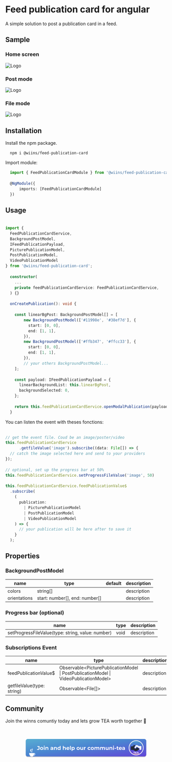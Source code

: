 # Feed publication card for angular

A simple solution to post a publication card in a feed.

## Sample

### Home screen
<img src="https://bafybeibxrhzysssvatep2736ef3kif6o7cc2q37qe5edvsieovthicsmka.ipfs.dweb.link/sdljgfnwerofin24mgpf924hgjwigponwg0phw4r9surfgmwqr9mvgwp%20orgbjwrp9bvwrhbvjliwsbvfprwpb3bvhkn.png" alt="Logo" width="380">
</a>

### Post mode
<img src="https://bafybeibkfxm6iwp4wp5dzhtn3jbxi5wneu7cqjgoalfy3m4eapicoxf7xm.ipfs.dweb.link/nj438tgf24h9024hg408pgh208gpiwh8fcv743gf0hw45ghewg0.png" alt="Logo" width="380">
</a>

### File mode
<img src="https://bafybeib4prasiwvjx5jkyy3kofvyixqd7sfuwckoo2elpwehj66jngl32i.ipfs.dweb.link/smdlfpikjwnfoiwe%20nfw%20pfgjw4mgnmfgoweihg40238ghgpin035g835g3j5gv9.png" alt="Logo" width="380">
</a>

## Installation

Install the npm package.

```
  npm i @wiins/feed-publication-card
```

Import module:

```ts
  import { FeedPublicationCardModule } from '@wiins/feed-publication-card';

  @NgModule({
      imports: [FeedPublicationCardModule]
  })
```

## Usage

```ts

import { 
  FeedPublicationCardService,
  BackgroundPostModel,
  IFeedPublicationPayload,
  PicturePublicationModel,
  PostPublicationModel,
  VideoPublicationModel 
} from '@wiins/feed-publication-card';

  constructor(
    ...
    private feedPublicationCardService: FeedPublicationCardService,
  ) {}

  onCreatePublication(): void {

    const linearBgPost: BackgroundPostModel[] = [
        new BackgroundPostModel(['#11998e', '#38ef7d'], {
          start: [0, 0],
          end: [1, 1],
        }),
        new BackgroundPostModel(['#ffb347', '#ffcc33'], {
          start: [0, 0],
          end: [1, 1],
        }),
        // your others BackgroundPostModel...
    ];

    const payload: IFeedPublicationPayload = {
      linearBackgroundList: this.linearBgPost,
      backgroundSelected: 0,
    };

    return this.feedPublicationCardService.openModalPublication(payload);
  }
```

You can listen the event with theses fonctions:

```ts

// get the event file. Coud be an image/poster/video
this.feedPublicationCardService
      .getfileValue('image').subscribe((data: File[]) => {
  // catch the image selected here and send to your providers
});

// optional, set up the progress bar at 50%
this.feedPublicationCardService.setProgressFileValue('image', 50)

this.feedPublicationCardService.feedPublicationValue$
  .subscribe(
    (
      publication:
        | PicturePublicationModel
        | PostPublicationModel
        | VideoPublicationModel
    ) => {
      // your publication will be here after to save it
    }
  );
```

## Properties

### BackgroundPostModel
| name | type | default | description |
|------|------|---------|-------------|
| colors | string[] |  | description |
| orientations | start: number[], end: number[] |  | description |

### Progress bar (optional)
| name | type | description |
|------|------| -------------|
| setProgressFileValue(type: string, value: number) | void | description |

### Subscriptions Event
| name | type | description |
|------|------|------------|
| feedPublicationValue$ | Observable<PicturePublicationModel &#124; PostPublicationModel &#124; VideoPublicationModel> | description |
| getfileValue(type: string) | Observable<File[]> | description |



## Community

Join the winns comuntiy today and lets grow TEA worth together 🚀
<br />
<br />
<br />

<p align="center">
<a href="https://discord.gg/JXs3MxAn">
<img src="./../../src/assets/img/readme/readme-banner.png" alt="Logo" width="380">
</a>
</p>
